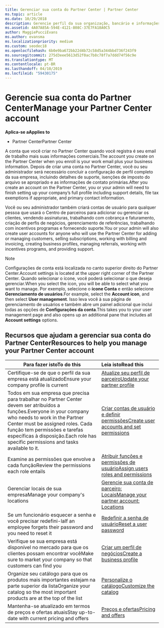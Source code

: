 ```yaml
---
title: Gerenciar sua conta do Partner Center | Partner Center
ms.topic: article
ms.date: 10/29/2018
description: Gerencie perfil da sua organização, bancário e informações de imposto e usuários no Partner Center.
ms.assetid: 4A07A85A-594E-4121-808C-37E7FA18A0C5
author: MaggiePucciEvans
ms.author: evansma
ms.localizationpriority: medium
ms.custom: seodec18
ms.openlocfilehash: 6b0e9ba672bb22d4b72c58d5a344bbd736f243f9
ms.sourcegitcommit: 275d3eee5613d52f0ac7b8c78f7a7ddd74f56c9e
ms.translationtype: MT
ms.contentlocale: pt-BR
ms.lasthandoff: 04/10/2019
ms.locfileid: "59430175"
---
```

# <a name="manage-your-partner-center-account"></a><span data-ttu-id="a7eee-103">Gerencie sua conta do Partner Center</span><span class="sxs-lookup"><span data-stu-id="a7eee-103">Manage your Partner Center account</span></span>

**<span data-ttu-id="a7eee-104">Aplica-se a</span><span class="sxs-lookup"><span data-stu-id="a7eee-104">Applies to</span></span>**

-  <span data-ttu-id="a7eee-105">Partner Center</span><span class="sxs-lookup"><span data-stu-id="a7eee-105">Partner Center</span></span>

<span data-ttu-id="a7eee-106">A conta que você criar no Partner Center quando você registra é seu email de trabalho mais suas informações comerciais.</span><span class="sxs-lookup"><span data-stu-id="a7eee-106">The account you create on the Partner Center when you enroll is your work email plus your business information.</span></span> <span data-ttu-id="a7eee-107">Depois de criar uma conta no Partner Center, você ou seu administrador será necessário concluir a configuração de perfil completo da sua empresa, incluindo detalhes de suporte, isenções de imposto do arquivo se apropriado e as informações de contato primárias.</span><span class="sxs-lookup"><span data-stu-id="a7eee-107">After you create an account on the Partner Center, you or your admin will need to finish setting up your company’s full profile including support details, file tax exemptions if appropriate, and primary contact information.</span></span> 

<span data-ttu-id="a7eee-108">Você ou seu administrador também criará contas de usuário para qualquer pessoa que usará o Centro de parceiros para adicionar ou gerenciar os clientes, vendendo assinaturas, trabalhando com cobrança e faturamento, criação de perfis de negócios, gerenciamento de referências, trabalhando com incentivos programas e fornecendo suporte.</span><span class="sxs-lookup"><span data-stu-id="a7eee-108">You or your admin will also create user accounts for anyone who will use the Partner Center for adding or managing customers, selling subscriptions, working with billing and invoicing, creating business profiles, managing referrals, working with incentives programs, and providing support.</span></span>

>[!NOTE]
><span data-ttu-id="a7eee-109">Configurações de conta está localizada no canto superior direito do Partner Center.</span><span class="sxs-lookup"><span data-stu-id="a7eee-109">Account settings is located at the upper right corner of the Partner Center.</span></span> <span data-ttu-id="a7eee-110">Quando selecionar o ícone, você poderá selecionar o que deseja gerenciar.</span><span class="sxs-lookup"><span data-stu-id="a7eee-110">When you select the icon, you will be able to select what you want to manage.</span></span> <span data-ttu-id="a7eee-111">Por exemplo, selecione o **ícone Conta** e então selecione **Gerenciamento de usuários**.</span><span class="sxs-lookup"><span data-stu-id="a7eee-111">For example, select the **Account icon**, and then select **User management**.</span></span> <span data-ttu-id="a7eee-112">Isso leva você à sua página de gerenciamento de usuários e também abre um painel adicional que inclui todas as opções de **Configurações da conta**.</span><span class="sxs-lookup"><span data-stu-id="a7eee-112">This takes you to your user management page and also opens up an additional pane that includes all **Account settings** options.</span></span>


## <a name="resources-to-help-you-manage-your-partner-center-account"></a><span data-ttu-id="a7eee-113">Recursos que ajudam a gerenciar sua conta do Partner Center</span><span class="sxs-lookup"><span data-stu-id="a7eee-113">Resources to help you manage your Partner Center account</span></span>

|**<span data-ttu-id="a7eee-114">Para fazer isto</span><span class="sxs-lookup"><span data-stu-id="a7eee-114">To do this</span></span>**   |**<span data-ttu-id="a7eee-115">Leia isto</span><span class="sxs-lookup"><span data-stu-id="a7eee-115">Read this</span></span>**   |
|-----------------------|:-----------------------|
|<span data-ttu-id="a7eee-116">Certifique-se de que o perfil da sua empresa está atualizado</span><span class="sxs-lookup"><span data-stu-id="a7eee-116">Ensure your company profile is current</span></span>   |[<span data-ttu-id="a7eee-117">Atualize seu perfil de parceiro</span><span class="sxs-lookup"><span data-stu-id="a7eee-117">Update your partner profile</span></span>](update-your-partner-profile.md)|
|<span data-ttu-id="a7eee-118">Todos em sua empresa que precisa para trabalhar no Partner Center devem ser atribuídos a funções.</span><span class="sxs-lookup"><span data-stu-id="a7eee-118">Everyone in your company who needs to work in the Partner Center must be assigned roles.</span></span> <span data-ttu-id="a7eee-119">Cada função tem permissões e tarefas específicas à disposição.</span><span class="sxs-lookup"><span data-stu-id="a7eee-119">Each role has specific permissions and tasks available to it.</span></span>|[<span data-ttu-id="a7eee-120">Criar contas de usuário e definir permissões</span><span class="sxs-lookup"><span data-stu-id="a7eee-120">Create user accounts and set permissions</span></span>](create-user-accounts-and-set-permissions.md)|
|<span data-ttu-id="a7eee-121">Examine as permissões que envolve a cada função</span><span class="sxs-lookup"><span data-stu-id="a7eee-121">Review the permissions each role entails</span></span>|[<span data-ttu-id="a7eee-122">Atribuir funções e permissões de usuário</span><span class="sxs-lookup"><span data-stu-id="a7eee-122">Assign users roles and permissions</span></span>](permissions-overview.md)
|<span data-ttu-id="a7eee-123">Gerenciar locais de sua empresa</span><span class="sxs-lookup"><span data-stu-id="a7eee-123">Manage your company's locations</span></span>|[<span data-ttu-id="a7eee-124">Gerencie sua conta de parceiro: Locais</span><span class="sxs-lookup"><span data-stu-id="a7eee-124">Manage your partner account: Locations</span></span>](manage-locations.md)
|<span data-ttu-id="a7eee-125">Se um funcionário esquecer a senha e você precisar redefini-la</span><span class="sxs-lookup"><span data-stu-id="a7eee-125">If an employee forgets their password and you need to reset it</span></span>  |[<span data-ttu-id="a7eee-126">Redefinir a senha de usuário</span><span class="sxs-lookup"><span data-stu-id="a7eee-126">Reset a user password</span></span>](reset-a-user-password.md)|
|<span data-ttu-id="a7eee-127">Verifique se sua empresa está disponível no mercado para que os clientes possam encontrar você</span><span class="sxs-lookup"><span data-stu-id="a7eee-127">Make sure to market your company so that customers can find you</span></span>   |[<span data-ttu-id="a7eee-128">Criar um perfil de negócios</span><span class="sxs-lookup"><span data-stu-id="a7eee-128">Create a business profile</span></span>](create-a-marketing-profile.md)|
|<span data-ttu-id="a7eee-129">Organize seu catálogo para que os produtos mais importantes estejam na parte superior da lista</span><span class="sxs-lookup"><span data-stu-id="a7eee-129">Organize your catalog so the most important products are at the top of the list</span></span>   |[<span data-ttu-id="a7eee-130">Personalize o catálogo</span><span class="sxs-lookup"><span data-stu-id="a7eee-130">Customize the catalog</span></span>](customize-the-catalog.md)|
|<span data-ttu-id="a7eee-131">Mantenha-se atualizado em termos de preços e ofertas atuais</span><span class="sxs-lookup"><span data-stu-id="a7eee-131">Stay up-to-date with current pricing and offers</span></span>   |[<span data-ttu-id="a7eee-132">Preços e ofertas</span><span class="sxs-lookup"><span data-stu-id="a7eee-132">Pricing and offers</span></span>](pricing-and-offers.md)|













 

 



